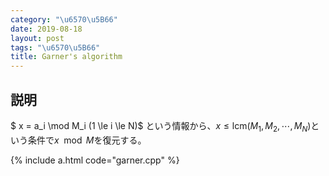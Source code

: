 ```yaml
---
category: "\u6570\u5B66"
date: 2019-08-18
layout: post
tags: "\u6570\u5B66"
title: Garner's algorithm
---
```


## 説明

$ x = a_i \mod M_i (1 \le i \le N)$ という情報から、$x \le \mathrm{lcm} (M_1 , M_2 , \cdots , M_N)$という条件で$x \mod M$を復元する。

{% include a.html code="garner.cpp" %}